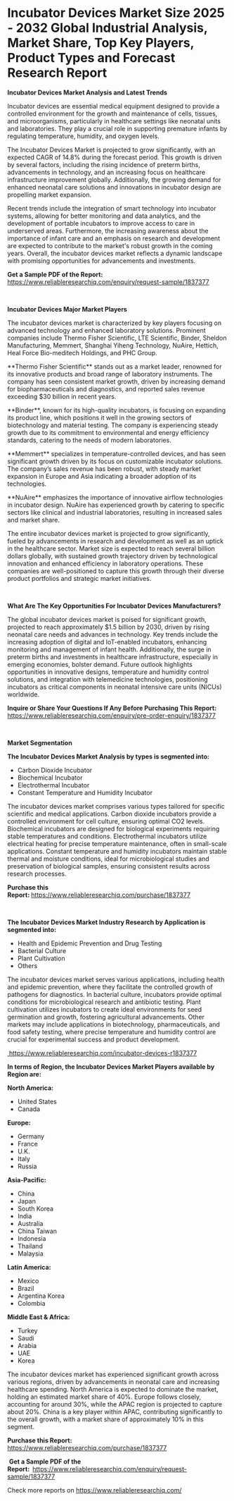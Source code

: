 <p><h1>Incubator Devices Market Size 2025 - 2032 Global Industrial Analysis, Market Share, Top Key Players, Product Types and Forecast Research Report</h1></p><p><strong>Incubator Devices Market Analysis and Latest Trends</strong></p>
<p><p>Incubator devices are essential medical equipment designed to provide a controlled environment for the growth and maintenance of cells, tissues, and microorganisms, particularly in healthcare settings like neonatal units and laboratories. They play a crucial role in supporting premature infants by regulating temperature, humidity, and oxygen levels.</p><p>The Incubator Devices Market is projected to grow significantly, with an expected CAGR of 14.8% during the forecast period. This growth is driven by several factors, including the rising incidence of preterm births, advancements in technology, and an increasing focus on healthcare infrastructure improvement globally. Additionally, the growing demand for enhanced neonatal care solutions and innovations in incubator design are propelling market expansion.</p><p>Recent trends include the integration of smart technology into incubator systems, allowing for better monitoring and data analytics, and the development of portable incubators to improve access to care in underserved areas. Furthermore, the increasing awareness about the importance of infant care and an emphasis on research and development are expected to contribute to the market's robust growth in the coming years. Overall, the incubator devices market reflects a dynamic landscape with promising opportunities for advancements and investments.</p></p>
<p><strong>Get a Sample PDF of the Report:&nbsp;</strong> <a href="https://www.reliableresearchiq.com/enquiry/request-sample/1837377?utm_campaign=3200&utm_medium=2&utm_source=Github&utm_content=ia&utm_term=12042025&utm_id=incubator-devices">https://www.reliableresearchiq.com/enquiry/request-sample/1837377</a></p>
<p>&nbsp;</p>
<p><strong>Incubator Devices Major Market Players</strong></p>
<p><p>The incubator devices market is characterized by key players focusing on advanced technology and enhanced laboratory solutions. Prominent companies include Thermo Fisher Scientific, LTE Scientific, Binder, Sheldon Manufacturing, Memmert, Shanghai Yiheng Technology, NuAire, Hettich, Heal Force Bio-meditech Holdings, and PHC Group.</p><p>**Thermo Fisher Scientific** stands out as a market leader, renowned for its innovative products and broad range of laboratory instruments. The company has seen consistent market growth, driven by increasing demand for biopharmaceuticals and diagnostics, and reported sales revenue exceeding $30 billion in recent years.</p><p>**Binder**, known for its high-quality incubators, is focusing on expanding its product line, which positions it well in the growing sectors of biotechnology and material testing. The company is experiencing steady growth due to its commitment to environmental and energy efficiency standards, catering to the needs of modern laboratories.</p><p>**Memmert** specializes in temperature-controlled devices, and has seen significant growth driven by its focus on customizable incubator solutions. The company’s sales revenue has been robust, with steady market expansion in Europe and Asia indicating a broader adoption of its technologies.</p><p>**NuAire** emphasizes the importance of innovative airflow technologies in incubator design. NuAire has experienced growth by catering to specific sectors like clinical and industrial laboratories, resulting in increased sales and market share.</p><p>The entire incubator devices market is projected to grow significantly, fueled by advancements in research and development as well as an uptick in the healthcare sector. Market size is expected to reach several billion dollars globally, with sustained growth trajectory driven by technological innovation and enhanced efficiency in laboratory operations. These companies are well-positioned to capture this growth through their diverse product portfolios and strategic market initiatives.</p></p>
<p>&nbsp;</p>
<p><strong>What Are The Key Opportunities For Incubator Devices Manufacturers?</strong></p>
<p><p>The global incubator devices market is poised for significant growth, projected to reach approximately $1.5 billion by 2030, driven by rising neonatal care needs and advances in technology. Key trends include the increasing adoption of digital and IoT-enabled incubators, enhancing monitoring and management of infant health. Additionally, the surge in preterm births and investments in healthcare infrastructure, especially in emerging economies, bolster demand. Future outlook highlights opportunities in innovative designs, temperature and humidity control solutions, and integration with telemedicine technologies, positioning incubators as critical components in neonatal intensive care units (NICUs) worldwide.</p></p>
<p><strong>Inquire or Share Your Questions If Any Before Purchasing This Report:</strong> <a href="https://www.reliableresearchiq.com/enquiry/pre-order-enquiry/1837377?utm_campaign=3200&utm_medium=2&utm_source=Github&utm_content=ia&utm_term=12042025&utm_id=incubator-devices">https://www.reliableresearchiq.com/enquiry/pre-order-enquiry/1837377</a></p>
<p>&nbsp;</p>
<p><strong>Market Segmentation</strong></p>
<p><strong>The Incubator Devices Market Analysis by types is segmented into:</strong></p>
<p><ul><li>Carbon Dioxide Incubator</li><li>Biochemical Incubator</li><li>Electrothermal Incubator</li><li>Constant Temperature and Humidity Incubator</li></ul></p>
<p><p>The incubator devices market comprises various types tailored for specific scientific and medical applications. Carbon dioxide incubators provide a controlled environment for cell culture, ensuring optimal CO2 levels. Biochemical incubators are designed for biological experiments requiring stable temperatures and conditions. Electrothermal incubators utilize electrical heating for precise temperature maintenance, often in small-scale applications. Constant temperature and humidity incubators maintain stable thermal and moisture conditions, ideal for microbiological studies and preservation of biological samples, ensuring consistent results across research processes.</p></p>
<p><strong>Purchase this Report:&nbsp;</strong><a href="https://www.reliableresearchiq.com/purchase/1837377?utm_campaign=3200&utm_medium=2&utm_source=Github&utm_content=ia&utm_term=12042025&utm_id=incubator-devices">https://www.reliableresearchiq.com/purchase/1837377</a></p>
<p>&nbsp;</p>
<p><strong>The Incubator Devices Market Industry Research by Application is segmented into:</strong></p>
<p><ul><li>Health and Epidemic Prevention and Drug Testing</li><li>Bacterial Culture</li><li>Plant Cultivation</li><li>Others</li></ul></p>
<p><p>The incubator devices market serves various applications, including health and epidemic prevention, where they facilitate the controlled growth of pathogens for diagnostics. In bacterial culture, incubators provide optimal conditions for microbiological research and antibiotic testing. Plant cultivation utilizes incubators to create ideal environments for seed germination and growth, fostering agricultural advancements. Other markets may include applications in biotechnology, pharmaceuticals, and food safety testing, where precise temperature and humidity control are crucial for experimental success and product development.</p></p>
<p><a href="https://www.reliableresearchiq.com/incubator-devices-r1837377?utm_campaign=3200&utm_medium=2&utm_source=Github&utm_content=ia&utm_term=12042025&utm_id=incubator-devices">&nbsp;https://www.reliableresearchiq.com/incubator-devices-r1837377</a></p>
<p><strong>In terms of Region, the Incubator Devices Market Players available by Region are:</strong></p>
<p>
    <p> <strong> North America: </strong>
        <ul>
            <li>United States</li>
            <li>Canada</li>
        </ul>
        </p> 
    <p> <strong> Europe: </strong>
        <ul>
            <li>Germany</li>
            <li>France</li>
            <li>U.K.</li>
            <li>Italy</li>
            <li>Russia</li>
        </ul>
        </p> 
    <p> <strong> Asia-Pacific: </strong>
        <ul>
            <li>China</li>
            <li>Japan</li>
            <li>South Korea</li>
            <li>India</li>
            <li>Australia</li>
            <li>China Taiwan</li>
            <li>Indonesia</li>
            <li>Thailand</li>
            <li>Malaysia</li>
        </ul>
        </p> 
    <p> <strong> Latin America: </strong>
        <ul>
            <li>Mexico</li>
            <li>Brazil</li>
            <li>Argentina Korea</li>
            <li>Colombia</li>
        </ul>
        </p> 
    <p> <strong> Middle East & Africa: </strong>
        <ul>
            <li>Turkey</li>
            <li>Saudi</li>
            <li>Arabia</li>
            <li>UAE</li>
            <li>Korea</li>
        </ul>
    </p>
    </p>
<p><p>The incubator devices market has experienced significant growth across various regions, driven by advancements in neonatal care and increasing healthcare spending. North America is expected to dominate the market, holding an estimated market share of 40%. Europe follows closely, accounting for around 30%, while the APAC region is projected to capture about 20%. China is a key player within APAC, contributing significantly to the overall growth, with a market share of approximately 10% in this segment.</p></p>
<p><strong>Purchase this Report: </strong><a href="https://www.reliableresearchiq.com/purchase/1837377?utm_campaign=3200&utm_medium=2&utm_source=Github&utm_content=ia&utm_term=12042025&utm_id=incubator-devices">https://www.reliableresearchiq.com/purchase/1837377</a></p>
<p>&nbsp;<strong>Get a Sample PDF of the Report:&nbsp;&nbsp;</strong><a href="https://www.reliableresearchiq.com/enquiry/request-sample/1837377?utm_campaign=3200&utm_medium=2&utm_source=Github&utm_content=ia&utm_term=12042025&utm_id=incubator-devices">https://www.reliableresearchiq.com/enquiry/request-sample/1837377</a></p>
<p><strong></strong></p>
<p>Check more reports on <a href="https://www.reliableresearchiq.com/?utm_campaign=3200&utm_medium=2&utm_source=Github&utm_content=ia&utm_term=12042025&utm_id=incubator-devices">https://www.reliableresearchiq.com/</a></p>